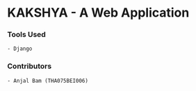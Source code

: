 # KAKSHYA - A Web Application 

### Tools Used 
    - Django    

### Contributors
    - Anjal Bam (THA075BEI006)